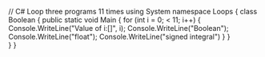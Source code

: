 // C# Loop three programs 11 times
using System
namespace Loops
{
  class Boolean
  {
    public static void Main
    {
      for (int i = 0; < 11; i++)
      {
        Console.WriteLine("Value of i:[]", i);
        Console.WriteLine("Boolean");
        Console.WriteLine("float");
        Console.WriteLine("signed integral")
       }
     }  
   }
 }   
